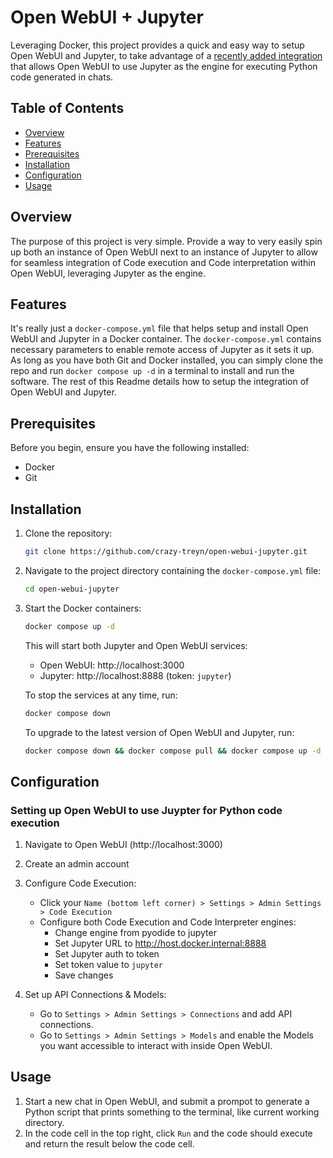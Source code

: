 # Open WebUI + Jupyter

Leveraging Docker, this project provides a quick and easy way to setup Open WebUI and Jupyter, to take advantage of a [recently added integration](https://github.com/open-webui/open-webui/releases/tag/v0.5.11) that allows Open WebUI to use Jupyter as the engine for executing Python code generated in chats. 

## Table of Contents
- [Overview](#overview)
- [Features](#features)
- [Prerequisites](#prerequisites)
- [Installation](#installation)
- [Configuration](#configuration)
- [Usage](#usage)

## Overview

The purpose of this project is very simple. Provide a way to very easily spin up both an instance of Open WebUI next to an instance of Jupyter to allow for seamless integration of Code execution and Code interpretation within Open WebUI, leveraging Jupyter as the engine.

## Features

It's really just a `docker-compose.yml` file that helps setup and install Open WebUI and Jupyter in a Docker container. The `docker-compose.yml` contains necessary parameters to enable remote access of Jupyter as it sets it up. As long as you have both Git and Docker installed, you can simply clone the repo and run `docker compose up -d` in a terminal to install and run the software. The rest of this Readme details how to setup the integration of Open WebUI and Jupyter.

## Prerequisites

Before you begin, ensure you have the following installed:
- Docker
- Git

## Installation

1. Clone the repository:
   ```bash
   git clone https://github.com/crazy-treyn/open-webui-jupyter.git
   ```

2. Navigate to the project directory containing the `docker-compose.yml` file:
   ```bash
   cd open-webui-jupyter
   ```

3. Start the Docker containers:
   ```bash
   docker compose up -d
   ```
   
   This will start both Jupyter and Open WebUI services:
   - Open WebUI: http://localhost:3000
   - Jupyter: http://localhost:8888 (token: `jupyter`)

   To stop the services at any time, run:
   ```bash
   docker compose down
   ```

   To upgrade to the latest version of Open WebUI and Jupyter, run:
   ```bash
   docker compose down && docker compose pull && docker compose up -d
   ```

## Configuration

### Setting up Open WebUI to use Juypter for Python code execution

1. Navigate to Open WebUI (http://localhost:3000)
2. Create an admin account
3. Configure Code Execution:
   - Click your `Name (bottom left corner) > Settings > Admin Settings > Code Execution`
   - Configure both Code Execution and Code Interpreter engines:
     - Change engine from pyodide to jupyter
     - Set Jupyter URL to http://host.docker.internal:8888
     - Set Jupyter auth to token
     - Set token value to `jupyter`
     - Save changes

4. Set up API Connections & Models:
   - Go to `Settings > Admin Settings > Connections` and add API connections.
   - Go to `Settings > Admin Settings > Models` and enable the Models you want accessible to interact with inside Open WebUI.

## Usage

1. Start a new chat in Open WebUI, and submit a prompot to generate a Python script that prints something to the terminal, like current working directory.
2. In the code cell in the top right, click `Run` and the code should execute and return the result below the code cell.